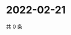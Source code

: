# 2022-02-21

共 0 条

<!-- BEGIN WEIBO -->
<!-- 最后更新时间 Mon Feb 21 2022 04:09:43 GMT+0800 (China Standard Time) -->

<!-- END WEIBO -->
